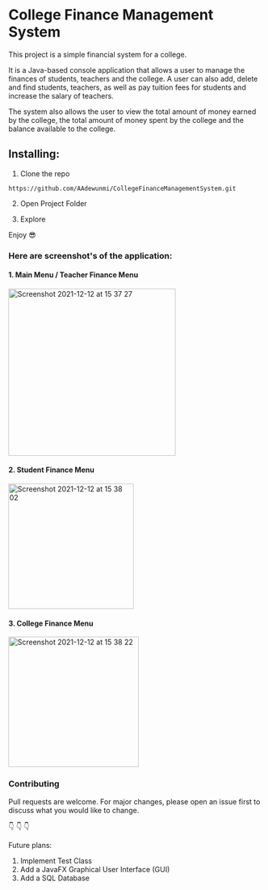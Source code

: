 # College Finance Management System
This project is a simple financial system for a college.

It is a Java-based console application that allows a user to manage the finances
of students, teachers and the college. A user can also add, delete and find 
students, teachers, as well as pay tuition fees for students and increase the salary 
of teachers. 

The system also allows the user to view the total amount of money earned
by the college, the total amount of money spent by the college and the balance available
to the college.

## Installing:

1. Clone the repo

```
https://github.com/AAdewunmi/CollegeFinanceManagementSystem.git
```

2. Open Project Folder


3. Explore

Enjoy 😎

### Here are screenshot's of the application:
#### 1. Main Menu / Teacher Finance Menu

<img width="331" alt="Screenshot 2021-12-12 at 15 37 27" src="https://user-images.githubusercontent.com/15172744/145718868-af1d9571-b169-4983-a7d9-2d26ebbde872.png">

#### 2. Student Finance Menu

<img width="248" alt="Screenshot 2021-12-12 at 15 38 02" src="https://user-images.githubusercontent.com/15172744/145718887-57c07d1e-0dca-4c00-b453-91e01ddbd9cc.png">

#### 3. College Finance Menu

<img width="258" alt="Screenshot 2021-12-12 at 15 38 22" src="https://user-images.githubusercontent.com/15172744/145718898-5c542ba2-3319-428e-9950-286884c2b405.png">

### Contributing
Pull requests are welcome. For major changes, please open an issue first to discuss what you would like to change.

👇 👇 👇

Future plans:
1. Implement Test Class
2. Add a JavaFX Graphical User Interface (GUI) 
3. Add a SQL Database


